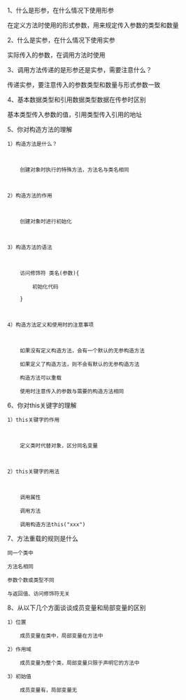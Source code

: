 1、什么是形参，在什么情况下使用形参



在定义方法时使用的形式参数，用来规定传入参数的类型和数量







2、什么是实参，在什么情况下使用实参



实际传入的参数，在调用方法时使用







3、调用方法传递的是形参还是实参，需要注意什么？



传递实参，要注意传入的参数类型和数量与形式参数一致







4、基本数据类型和引用数据类型数据在传参时区别



基本类型传入参数的值，引用类型传入引用的地址







5、你对构造方法的理解



	1）构造方法是什么？



		创建对象时执行的特殊方法，方法名与类名相同



	2）构造方法的作用



		创建对象时进行初始化



	3）构造方法的语法



		访问修饰符 类名(参数){

			初始化代码

		}



	4）构造方法定义和使用时的注意事项



		如果没有定义构造方法，会有一个默认的无参构造方法

		如果定义了构造方法，则不会有默认的无参构造方法

		构造方法可以重载

		使用时注意传入的参数与需要的构造方法相同

		





	

6、你对this关键字的理解



	1）this关键字的作用



		定义类时代替对象，区分同名变量



	2）this关键字的用法



		调用属性

		调用方法

		调用构造方法this("xxx")







	

7、方法重载的规则是什么



	同一个类中

	方法名相同

	参数个数或类型不同

	与返回值、访问修饰符无关





8、从以下几个方面谈谈成员变量和局部变量的区别



	1）位置

		成员变量在类中，局部变量在方法中

	2）作用域

		成员变量为整个类，局部变量只限于声明它的方法中

	3）初始值

		成员变量有，局部变量无